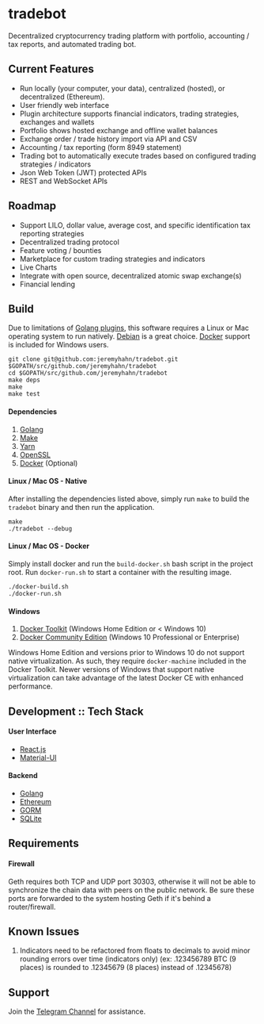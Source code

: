 # tradebot

Decentralized cryptocurrency trading platform with portfolio, accounting / tax reports, and automated trading bot.


## Current Features
* Run locally (your computer, your data), centralized (hosted), or decentralized (Ethereum).
* User friendly web interface
* Plugin architecture supports financial indicators, trading strategies, exchanges and wallets
* Portfolio shows hosted exchange and offline wallet balances
* Exchange order / trade history import via API and CSV
* Accounting / tax reporting (form 8949 statement)
* Trading bot to automatically execute trades based on configured trading strategies / indicators
* Json Web Token (JWT) protected APIs
* REST and WebSocket APIs


## Roadmap
* Support LILO, dollar value, average cost, and specific identification tax reporting strategies
* Decentralized trading protocol
* Feature voting / bounties
* Marketplace for custom trading strategies and indicators
* Live Charts
* Integrate with open source, decentralized atomic swap exchange(s)
* Financial lending


## Build

Due to limitations of [Golang plugins](https://golang.org/pkg/plugin/), this software requires a Linux or Mac operating system to run natively. [Debian](https://www.debian.org/) is a great choice. [Docker](https://www.docker.com/) support is included for Windows users.


    git clone git@github.com:jeremyhahn/tradebot.git $GOPATH/src/github.com/jeremyhahn/tradebot
    cd $GOPATH/src/github.com/jeremyhahn/tradebot
    make deps
    make
    make test


#### Dependencies

1. [Golang](https://golang.org/)
2. [Make](https://www.gnu.org/software/make/)
3. [Yarn](https://yarnpkg.com/lang/en/docs/install/)
4. [OpenSSL](https://www.openssl.org/)
5. [Docker](https://www.docker.com/) (Optional)


#### Linux / Mac OS - Native

After installing the dependencies listed above, simply run `make` to build the `tradebot` binary and then run the application.

    make
    ./tradebot --debug


#### Linux / Mac OS - Docker

Simply install docker and run the `build-docker.sh` bash script in the project root. Run `docker-run.sh` to start a container with the resulting image.

    ./docker-build.sh
    ./docker-run.sh


#### Windows

1. [Docker Toolkit](https://docs.docker.com/toolbox/toolbox_install_windows/) (Windows Home Edition or < Windows 10)
2. [Docker Community Edition](https://store.docker.com/editions/community/docker-ce-desktop-windows) (Windows 10 Professional or Enterprise)

Windows Home Edition and versions prior to Windows 10 do not support native virtualization. As such, they require `docker-machine` included in the Docker Toolkit. Newer versions of Windows that support native virtualization can take advantage of the latest Docker CE with enhanced performance.


## Development :: Tech Stack


#### User Interface
* [React.js](https://reactjs.org/)
* [Material-UI](https://material-ui-next.com/)


#### Backend
* [Golang](https://golang.org/)
* [Ethereum](https://www.ethereum.org/)
* [GORM](http://gorm.io/)
* [SQLite](https://www.sqlite.org/)


## Requirements


#### Firewall

Geth requires both TCP and UDP port 30303, otherwise it will not be able to synchronize the chain data with peers on the public network. Be sure these ports are forwarded to the system hosting Geth if it's behind a router/firewall.


## Known Issues

1. Indicators need to be refactored from floats to decimals to avoid minor rounding errors over time (indicators only)
   (ex: .123456789 BTC (9 places) is rounded to .12345679 (8 places) instead of .12345678)


## Support

Join the [Telegram Channel](https://t.me/joinchat/AAAAAE3ha9a8OpK4bJFomQ) for assistance.
